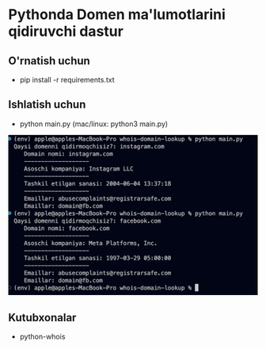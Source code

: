 # Pythonda Domen ma'lumotlarini qidiruvchi dastur

## O'rnatish uchun

* pip install -r requirements.txt

## Ishlatish uchun

* python main.py (mac/linux: python3 main.py)

<img src="admin/main_uz.png">

## Kutubxonalar

* python-whois
